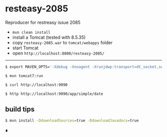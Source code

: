 # resteasy-2085
Reproducer for restreasy issue 2085

* `mvn clean install`
* install a Tomcat (tested with 8.5.35)
* copy `resteasy-2085.war` to `tomcat/webapps` folder
* start Tomcat
* open `http://localhost:8080/resteasy-2085/` 

---

```bash
$ export MAVEN_OPTS='-Xdebug -Xnoagent -Xrunjdwp:transport=dt_socket,server=y,suspend=y,address=5005'
```

```bash
$ mvn tomcat7:run
```

```bash
$ curl http://localhost:9090
```

```bash
$ http http://localhost:9090/app/simple/date
```

## build tips

```bash
$ mvn install -DdownloadSources=true -DdownloadJavadocs=true
```

∎
